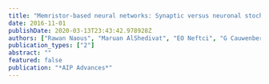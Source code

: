 ```yaml
---
title: "Memristor-based neural networks: Synaptic versus neuronal stochasticity"
date: 2016-11-01
publishDate: 2020-03-13T23:43:42.978928Z
authors: ["Rawan Naous", "Maruan AlShedivat", "EO Neftci", "G Cauwenberghs", "KN Salama"]
publication_types: ["2"]
abstract: ""
featured: false
publication: "*AIP Advances*"
---
```


